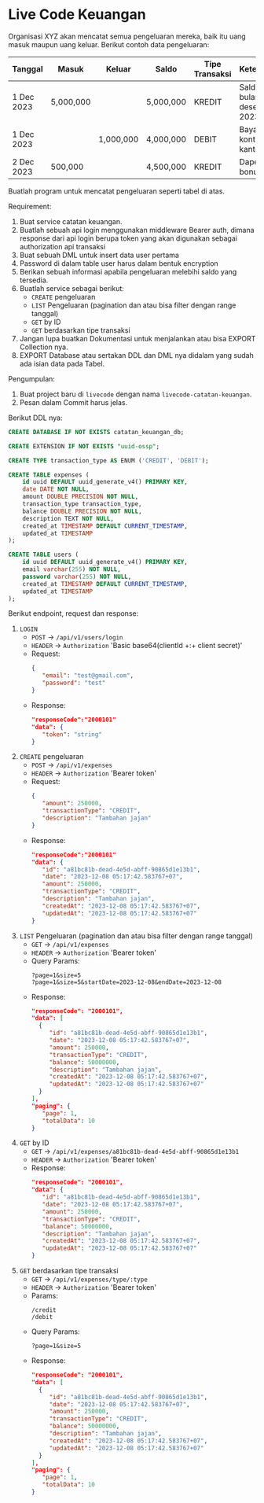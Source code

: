 # Live Code Keuangan


Organisasi XYZ akan mencatat semua pengeluaran mereka, baik itu uang masuk maupun uang keluar. Berikut contoh data
pengeluaran:

|    Tanggal      |      Masuk      |      Keluar     |      Saldo      | Tipe Transaksi  |    Keterangan   |
| --------------- | --------------- | --------------- | --------------- | --------------- | --------------- |
| 1 Dec 2023      |      5,000,000  |                 |       5,000,000 |   KREDIT        | Saldo awal bulan desember 2023    |
| 1 Dec 2023      |                 |       1,000,000 |       4,000,000 |   DEBIT         | Bayar kontrakan kantor    |
| 2 Dec 2023      |        500,000  |                 |       4,500,000 |   KREDIT        | Dapet bonus    |

Buatlah program untuk mencatat pengeluaran seperti tabel di atas.

Requirement:
1. Buat service catatan keuangan.
2. Buatlah sebuah api login menggunakan middleware Bearer auth, dimana response dari api login berupa token yang akan digunakan sebagai authorization api transaksi
3. Buat sebuah DML untuk insert data user pertama
4. Password di dalam table user harus dalam bentuk encryption
5. Berikan sebuah informasi apabila pengeluaran melebihi saldo yang tersedia.
6. Buatlah service sebagai berikut:
   - `CREATE` pengeluaran
   - `LIST` Pengeluaran (pagination dan atau bisa filter dengan range tanggal)
   - `GET` by ID
   - `GET` berdasarkan tipe transaksi
7. Jangan lupa buatkan Dokumentasi untuk menjalankan atau bisa EXPORT Collection nya.
8. EXPORT Database atau sertakan DDL dan DML nya didalam yang sudah ada isian data pada Tabel.


Pengumpulan:
1. Buat project baru di `livecode` dengan nama `livecode-catatan-keuangan`.
2. Pesan dalam Commit harus jelas.

Berikut DDL nya:
```sql
CREATE DATABASE IF NOT EXISTS catatan_keuangan_db;

CREATE EXTENSION IF NOT EXISTS "uuid-ossp";

CREATE TYPE transaction_type AS ENUM ('CREDIT', 'DEBIT');

CREATE TABLE expenses (
    id uuid DEFAULT uuid_generate_v4() PRIMARY KEY,
    date DATE NOT NULL,
    amount DOUBLE PRECISION NOT NULL,
    transaction_type transaction_type,
    balance DOUBLE PRECISION NOT NULL,
    description TEXT NOT NULL,
    created_at TIMESTAMP DEFAULT CURRENT_TIMESTAMP,
    updated_at TIMESTAMP
);

CREATE TABLE users (
    id uuid DEFAULT uuid_generate_v4() PRIMARY KEY,
    email varchar(255) NOT NULL,
    password varchar(255) NOT NULL,
    created_at TIMESTAMP DEFAULT CURRENT_TIMESTAMP,
    updated_at TIMESTAMP
);
```

Berikut endpoint, request dan response:
1. `LOGIN`
   - `POST` -> `/api/v1/users/login`
   - `HEADER` -> `Authorization` 'Basic base64(clientId +:+ client secret)'
   - Request:
     ```json
     {
        "email": "test@gmail.com",
        "password": "test"
     }
     ``` 
   - Response:
     ```json
     "responseCode":"2000101"
     "data": {
        "token": "string"
     }
     ```
3. `CREATE` pengeluaran
   - `POST` -> `/api/v1/expenses`
   - `HEADER` -> `Authorization` 'Bearer token'
   - Request:
     ```json
     {
        "amount": 250000,
        "transactionType": "CREDIT",
        "description": "Tambahan jajan"
     }
     ``` 
   - Response:
     ```json
     "responseCode":"2000101"
     "data": {
        "id": "a81bc81b-dead-4e5d-abff-90865d1e13b1",
        "date": "2023-12-08 05:17:42.583767+07",
        "amount": 250000,
        "transactionType": "CREDIT",
        "description": "Tambahan jajan",
        "createdAt": "2023-12-08 05:17:42.583767+07",
        "updatedAt": "2023-12-08 05:17:42.583767+07"
     }
     ``` 
3. `LIST` Pengeluaran (pagination dan atau bisa filter dengan range tanggal)
   - `GET` -> `/api/v1/expenses`
   - `HEADER` -> `Authorization` 'Bearer token'
   - Query Params:
     ```
     ?page=1&size=5
     ?page=1&size=5&startDate=2023-12-08&endDate=2023-12-08
     ``` 
   - Response:
     ```json
     "responseCode": "2000101",
     "data": [
       {
          "id": "a81bc81b-dead-4e5d-abff-90865d1e13b1",
          "date": "2023-12-08 05:17:42.583767+07",
          "amount": 250000,
          "transactionType": "CREDIT",
          "balance": 50000000,
          "description": "Tambahan jajan",
          "createdAt": "2023-12-08 05:17:42.583767+07",
          "updatedAt": "2023-12-08 05:17:42.583767+07"
       }
     ],
     "paging": {
        "page": 1,
        "totalData": 10
     }
     ``` 
5. `GET` by ID
   - `GET` -> `/api/v1/expenses/a81bc81b-dead-4e5d-abff-90865d1e13b1`
   - `HEADER` -> `Authorization` 'Bearer token'
   - Response:
     ```json
     "responseCode": "2000101",
     "data": {
        "id": "a81bc81b-dead-4e5d-abff-90865d1e13b1",
        "date": "2023-12-08 05:17:42.583767+07",
        "amount": 250000,
        "transactionType": "CREDIT",
        "balance": 50000000,
        "description": "Tambahan jajan",
        "createdAt": "2023-12-08 05:17:42.583767+07",
        "updatedAt": "2023-12-08 05:17:42.583767+07"
     }
7. `GET` berdasarkan tipe transaksi
   - `GET` -> `/api/v1/expenses/type/:type`
   - `HEADER` -> `Authorization` 'Bearer token'
   - Params:
     ```
     /credit
     /debit
     ``` 
   - Query Params:
     ```
     ?page=1&size=5
     ``` 
   - Response:
     ```json
     "responseCode": "2000101",
     "data": [
       {
          "id": "a81bc81b-dead-4e5d-abff-90865d1e13b1",
          "date": "2023-12-08 05:17:42.583767+07",
          "amount": 250000,
          "transactionType": "CREDIT",
          "balance": 50000000,
          "description": "Tambahan jajan",
          "createdAt": "2023-12-08 05:17:42.583767+07",
          "updatedAt": "2023-12-08 05:17:42.583767+07"
       }
     ],
     "paging": {
        "page": 1,
        "totalData": 10
     }
     ``` 
